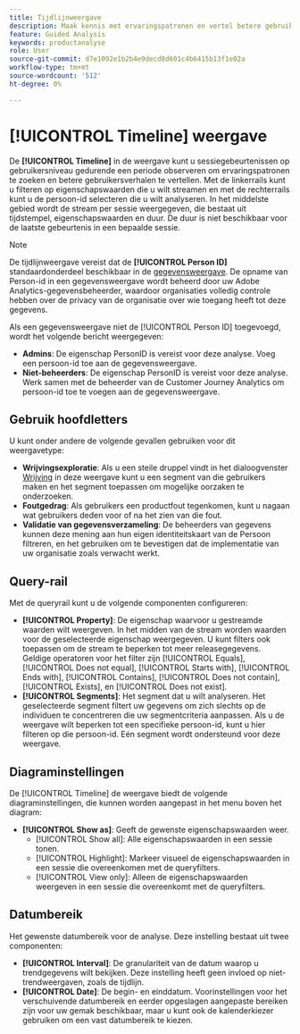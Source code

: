 ```yaml
---
title: Tijdlijnweergave
description: Maak kennis met ervaringspatronen en vertel betere gebruikersverhalen.
feature: Guided Analysis
keywords: productanalyse
role: User
source-git-commit: d7e1092e1b2b4e9decd8d601c4b6415b13f1e02a
workflow-type: tm+mt
source-wordcount: '512'
ht-degree: 0%

---
```


# [!UICONTROL Timeline] weergave

De **[!UICONTROL Timeline]** in de weergave kunt u sessiegebeurtenissen op gebruikersniveau gedurende een periode observeren om ervaringspatronen te zoeken en betere gebruikersverhalen te vertellen. Met de linkerrails kunt u filteren op eigenschapswaarden die u wilt streamen en met de rechterrails kunt u de persoon-id selecteren die u wilt analyseren. In het middelste gebied wordt de stream per sessie weergegeven, die bestaat uit tijdstempel, eigenschapswaarden en duur. De duur is niet beschikbaar voor de laatste gebeurtenis in een bepaalde sessie.

>[!NOTE]
>
>De tijdlijnweergave vereist dat de **[!UICONTROL Person ID]** standaardonderdeel beschikbaar in de [gegevensweergave](/help/data-views/component-reference.md#optional). De opname van Person-id in een gegevensweergave wordt beheerd door uw Adobe Analytics-gegevensbeheerder, waardoor organisaties volledig controle hebben over de privacy van de organisatie over wie toegang heeft tot deze gegevens.

Als een gegevensweergave niet de [!UICONTROL Person ID] toegevoegd, wordt het volgende bericht weergegeven:
* **Admins**: De eigenschap PersonID is vereist voor deze analyse. Voeg een persoon-id toe aan de gegevensweergave.
* **Niet-beheerders**: De eigenschap PersonID is vereist voor deze analyse. Werk samen met de beheerder van de Customer Journey Analytics om persoon-id toe te voegen aan de gegevensweergave.

## Gebruik hoofdletters

U kunt onder andere de volgende gevallen gebruiken voor dit weergavetype:

* **Wrijvingsexploratie**: Als u een steile druppel vindt in het dialoogvenster [Wrijving](friction.md) in deze weergave kunt u een segment van die gebruikers maken en het segment toepassen om mogelijke oorzaken te onderzoeken.
* **Foutgedrag**: Als gebruikers een productfout tegenkomen, kunt u nagaan wat gebruikers deden voor of na het zien van die fout.
* **Validatie van gegevensverzameling**: De beheerders van gegevens kunnen deze mening aan hun eigen identiteitskaart van de Persoon filtreren, en het gebruiken om te bevestigen dat de implementatie van uw organisatie zoals verwacht werkt.

## Query-rail

Met de queryrail kunt u de volgende componenten configureren:

* **[!UICONTROL Property]**: De eigenschap waarvoor u gestreamde waarden wilt weergeven. In het midden van de stream worden waarden voor de geselecteerde eigenschap weergegeven. U kunt filters ook toepassen om de stream te beperken tot meer releasegegevens. Geldige operatoren voor het filter zijn [!UICONTROL Equals], [!UICONTROL Does not equal], [!UICONTROL Starts with], [!UICONTROL Ends with], [!UICONTROL Contains], [!UICONTROL Does not contain], [!UICONTROL Exists], en [!UICONTROL Does not exist].
* **[!UICONTROL Segments]**: Het segment dat u wilt analyseren. Het geselecteerde segment filtert uw gegevens om zich slechts op de individuen te concentreren die uw segmentcriteria aanpassen. Als u de weergave wilt beperken tot een specifieke persoon-id, kunt u hier filteren op die persoon-id. Eén segment wordt ondersteund voor deze weergave.

## Diagraminstellingen

De [!UICONTROL Timeline] de weergave biedt de volgende diagraminstellingen, die kunnen worden aangepast in het menu boven het diagram:

* **[!UICONTROL Show as]**: Geeft de gewenste eigenschapswaarden weer.
   * [!UICONTROL Show all]: Alle eigenschapswaarden in een sessie tonen.
   * [!UICONTROL Highlight]: Markeer visueel de eigenschapswaarden in een sessie die overeenkomen met de queryfilters.
   * [!UICONTROL View only]: Alleen de eigenschapswaarden weergeven in een sessie die overeenkomt met de queryfilters.

## Datumbereik

Het gewenste datumbereik voor de analyse. Deze instelling bestaat uit twee componenten:

* **[!UICONTROL Interval]**: De granulariteit van de datum waarop u trendgegevens wilt bekijken. Deze instelling heeft geen invloed op niet-trendweergaven, zoals de tijdlijn.
* **[!UICONTROL Date]**: De begin- en einddatum. Voorinstellingen voor het verschuivende datumbereik en eerder opgeslagen aangepaste bereiken zijn voor uw gemak beschikbaar, maar u kunt ook de kalenderkiezer gebruiken om een vast datumbereik te kiezen.
